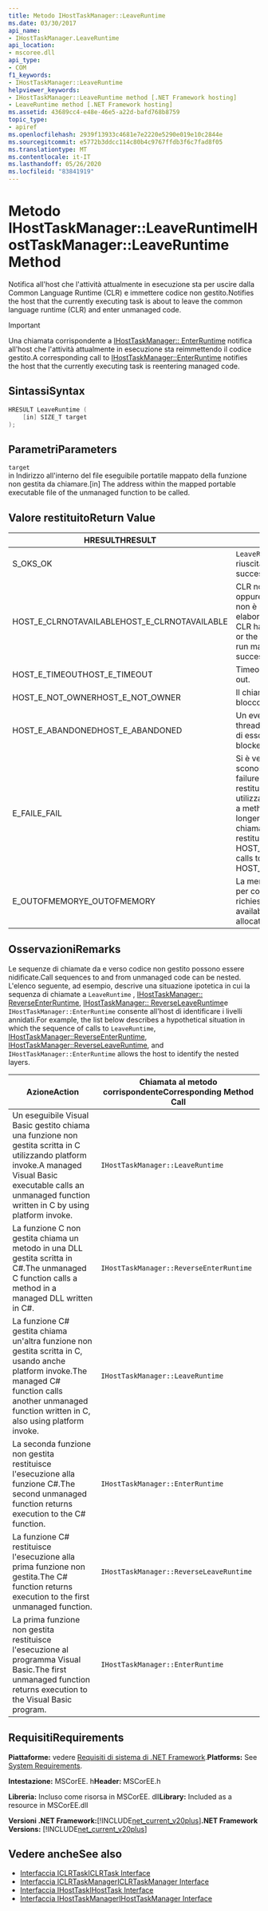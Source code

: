 ```yaml
---
title: Metodo IHostTaskManager::LeaveRuntime
ms.date: 03/30/2017
api_name:
- IHostTaskManager.LeaveRuntime
api_location:
- mscoree.dll
api_type:
- COM
f1_keywords:
- IHostTaskManager::LeaveRuntime
helpviewer_keywords:
- IHostTaskManager::LeaveRuntime method [.NET Framework hosting]
- LeaveRuntime method [.NET Framework hosting]
ms.assetid: 43689cc4-e48e-46e5-a22d-bafd768b8759
topic_type:
- apiref
ms.openlocfilehash: 2939f13933c4681e7e2220e5290e019e10c2844e
ms.sourcegitcommit: e5772b3ddcc114c80b4c9767ffdb3f6c7fad8f05
ms.translationtype: MT
ms.contentlocale: it-IT
ms.lasthandoff: 05/26/2020
ms.locfileid: "83841919"
---
```

# <a name="ihosttaskmanagerleaveruntime-method"></a><span data-ttu-id="49b68-102">Metodo IHostTaskManager::LeaveRuntime</span><span class="sxs-lookup"><span data-stu-id="49b68-102">IHostTaskManager::LeaveRuntime Method</span></span>
<span data-ttu-id="49b68-103">Notifica all'host che l'attività attualmente in esecuzione sta per uscire dalla Common Language Runtime (CLR) e immettere codice non gestito.</span><span class="sxs-lookup"><span data-stu-id="49b68-103">Notifies the host that the currently executing task is about to leave the common language runtime (CLR) and enter unmanaged code.</span></span>  
  
> [!IMPORTANT]
> <span data-ttu-id="49b68-104">Una chiamata corrispondente a [IHostTaskManager:: EnterRuntime](ihosttaskmanager-enterruntime-method.md) notifica all'host che l'attività attualmente in esecuzione sta reimmettendo il codice gestito.</span><span class="sxs-lookup"><span data-stu-id="49b68-104">A corresponding call to [IHostTaskManager::EnterRuntime](ihosttaskmanager-enterruntime-method.md) notifies the host that the currently executing task is reentering managed code.</span></span>  
  
## <a name="syntax"></a><span data-ttu-id="49b68-105">Sintassi</span><span class="sxs-lookup"><span data-stu-id="49b68-105">Syntax</span></span>  
  
```cpp  
HRESULT LeaveRuntime (  
    [in] SIZE_T target  
);  
```  
  
## <a name="parameters"></a><span data-ttu-id="49b68-106">Parametri</span><span class="sxs-lookup"><span data-stu-id="49b68-106">Parameters</span></span>  
 `target`  
 <span data-ttu-id="49b68-107">in Indirizzo all'interno del file eseguibile portatile mappato della funzione non gestita da chiamare.</span><span class="sxs-lookup"><span data-stu-id="49b68-107">[in] The address within the mapped portable executable file of the unmanaged function to be called.</span></span>  
  
## <a name="return-value"></a><span data-ttu-id="49b68-108">Valore restituito</span><span class="sxs-lookup"><span data-stu-id="49b68-108">Return Value</span></span>  
  
|<span data-ttu-id="49b68-109">HRESULT</span><span class="sxs-lookup"><span data-stu-id="49b68-109">HRESULT</span></span>|<span data-ttu-id="49b68-110">Description</span><span class="sxs-lookup"><span data-stu-id="49b68-110">Description</span></span>|  
|-------------|-----------------|  
|<span data-ttu-id="49b68-111">S_OK</span><span class="sxs-lookup"><span data-stu-id="49b68-111">S_OK</span></span>|<span data-ttu-id="49b68-112">`LeaveRuntime`la restituzione è riuscita.</span><span class="sxs-lookup"><span data-stu-id="49b68-112">`LeaveRuntime` returned successfully.</span></span>|  
|<span data-ttu-id="49b68-113">HOST_E_CLRNOTAVAILABLE</span><span class="sxs-lookup"><span data-stu-id="49b68-113">HOST_E_CLRNOTAVAILABLE</span></span>|<span data-ttu-id="49b68-114">CLR non è stato caricato in un processo oppure CLR si trova in uno stato in cui non è possibile eseguire codice gestito o elaborare la chiamata correttamente.</span><span class="sxs-lookup"><span data-stu-id="49b68-114">The CLR has not been loaded into a process, or the CLR is in a state in which it cannot run managed code or process the call successfully.</span></span>|  
|<span data-ttu-id="49b68-115">HOST_E_TIMEOUT</span><span class="sxs-lookup"><span data-stu-id="49b68-115">HOST_E_TIMEOUT</span></span>|<span data-ttu-id="49b68-116">Timeout della chiamata.</span><span class="sxs-lookup"><span data-stu-id="49b68-116">The call timed out.</span></span>|  
|<span data-ttu-id="49b68-117">HOST_E_NOT_OWNER</span><span class="sxs-lookup"><span data-stu-id="49b68-117">HOST_E_NOT_OWNER</span></span>|<span data-ttu-id="49b68-118">Il chiamante non è il proprietario del blocco.</span><span class="sxs-lookup"><span data-stu-id="49b68-118">The caller does not own the lock.</span></span>|  
|<span data-ttu-id="49b68-119">HOST_E_ABANDONED</span><span class="sxs-lookup"><span data-stu-id="49b68-119">HOST_E_ABANDONED</span></span>|<span data-ttu-id="49b68-120">Un evento è stato annullato mentre un thread bloccato o Fiber era in attesa su di esso.</span><span class="sxs-lookup"><span data-stu-id="49b68-120">An event was canceled while a blocked thread or fiber was waiting on it.</span></span>|  
|<span data-ttu-id="49b68-121">E_FAIL</span><span class="sxs-lookup"><span data-stu-id="49b68-121">E_FAIL</span></span>|<span data-ttu-id="49b68-122">Si è verificato un errore irreversibile sconosciuto.</span><span class="sxs-lookup"><span data-stu-id="49b68-122">An unknown catastrophic failure occurred.</span></span> <span data-ttu-id="49b68-123">Quando un metodo restituisce E_FAIL, CLR non è più utilizzabile all'interno del processo.</span><span class="sxs-lookup"><span data-stu-id="49b68-123">When a method returns E_FAIL, the CLR is no longer usable within the process.</span></span> <span data-ttu-id="49b68-124">Le chiamate successive ai metodi di hosting restituiscono HOST_E_CLRNOTAVAILABLE.</span><span class="sxs-lookup"><span data-stu-id="49b68-124">Subsequent calls to hosting methods return HOST_E_CLRNOTAVAILABLE.</span></span>|  
|<span data-ttu-id="49b68-125">E_OUTOFMEMORY</span><span class="sxs-lookup"><span data-stu-id="49b68-125">E_OUTOFMEMORY</span></span>|<span data-ttu-id="49b68-126">La memoria disponibile non è sufficiente per completare l'allocazione richiesta.</span><span class="sxs-lookup"><span data-stu-id="49b68-126">Not enough memory is available to complete the requested allocation.</span></span>|  
  
## <a name="remarks"></a><span data-ttu-id="49b68-127">Osservazioni</span><span class="sxs-lookup"><span data-stu-id="49b68-127">Remarks</span></span>  
 <span data-ttu-id="49b68-128">Le sequenze di chiamate da e verso codice non gestito possono essere nidificate.</span><span class="sxs-lookup"><span data-stu-id="49b68-128">Call sequences to and from unmanaged code can be nested.</span></span> <span data-ttu-id="49b68-129">L'elenco seguente, ad esempio, descrive una situazione ipotetica in cui la sequenza di chiamate a `LeaveRuntime` , [IHostTaskManager:: ReverseEnterRuntime](../../../../docs/framework/unmanaged-api/hosting/ihosttaskmanager-reverseenterruntime-method.md), [IHostTaskManager:: ReverseLeaveRuntime](ihosttaskmanager-reverseleaveruntime-method.md)e `IHostTaskManager::EnterRuntime` consente all'host di identificare i livelli annidati.</span><span class="sxs-lookup"><span data-stu-id="49b68-129">For example, the list below describes a hypothetical situation in which the sequence of calls to `LeaveRuntime`, [IHostTaskManager::ReverseEnterRuntime](../../../../docs/framework/unmanaged-api/hosting/ihosttaskmanager-reverseenterruntime-method.md), [IHostTaskManager::ReverseLeaveRuntime](ihosttaskmanager-reverseleaveruntime-method.md), and `IHostTaskManager::EnterRuntime` allows the host to identify the nested layers.</span></span>  
  
|<span data-ttu-id="49b68-130">Azione</span><span class="sxs-lookup"><span data-stu-id="49b68-130">Action</span></span>|<span data-ttu-id="49b68-131">Chiamata al metodo corrispondente</span><span class="sxs-lookup"><span data-stu-id="49b68-131">Corresponding Method Call</span></span>|  
|------------|-------------------------------|  
|<span data-ttu-id="49b68-132">Un eseguibile Visual Basic gestito chiama una funzione non gestita scritta in C utilizzando platform invoke.</span><span class="sxs-lookup"><span data-stu-id="49b68-132">A managed Visual Basic executable calls an unmanaged function written in C by using platform invoke.</span></span>|`IHostTaskManager::LeaveRuntime`|  
|<span data-ttu-id="49b68-133">La funzione C non gestita chiama un metodo in una DLL gestita scritta in C#.</span><span class="sxs-lookup"><span data-stu-id="49b68-133">The unmanaged C function calls a method in a managed DLL written in C#.</span></span>|`IHostTaskManager::ReverseEnterRuntime`|  
|<span data-ttu-id="49b68-134">La funzione C# gestita chiama un'altra funzione non gestita scritta in C, usando anche platform invoke.</span><span class="sxs-lookup"><span data-stu-id="49b68-134">The managed C# function calls another unmanaged function written in C, also using platform invoke.</span></span>|`IHostTaskManager::LeaveRuntime`|  
|<span data-ttu-id="49b68-135">La seconda funzione non gestita restituisce l'esecuzione alla funzione C#.</span><span class="sxs-lookup"><span data-stu-id="49b68-135">The second unmanaged function returns execution to the C# function.</span></span>|`IHostTaskManager::EnterRuntime`|  
|<span data-ttu-id="49b68-136">La funzione C# restituisce l'esecuzione alla prima funzione non gestita.</span><span class="sxs-lookup"><span data-stu-id="49b68-136">The C# function returns execution to the first unmanaged function.</span></span>|`IHostTaskManager::ReverseLeaveRuntime`|  
|<span data-ttu-id="49b68-137">La prima funzione non gestita restituisce l'esecuzione al programma Visual Basic.</span><span class="sxs-lookup"><span data-stu-id="49b68-137">The first unmanaged function returns execution to the Visual Basic program.</span></span>|`IHostTaskManager::EnterRuntime`|  
  
## <a name="requirements"></a><span data-ttu-id="49b68-138">Requisiti</span><span class="sxs-lookup"><span data-stu-id="49b68-138">Requirements</span></span>  
 <span data-ttu-id="49b68-139">**Piattaforme:** vedere [Requisiti di sistema di .NET Framework](../../get-started/system-requirements.md).</span><span class="sxs-lookup"><span data-stu-id="49b68-139">**Platforms:** See [System Requirements](../../get-started/system-requirements.md).</span></span>  
  
 <span data-ttu-id="49b68-140">**Intestazione:** MSCorEE. h</span><span class="sxs-lookup"><span data-stu-id="49b68-140">**Header:** MSCorEE.h</span></span>  
  
 <span data-ttu-id="49b68-141">**Libreria:** Incluso come risorsa in MSCorEE. dll</span><span class="sxs-lookup"><span data-stu-id="49b68-141">**Library:** Included as a resource in MSCorEE.dll</span></span>  
  
 <span data-ttu-id="49b68-142">**Versioni .NET Framework:**[!INCLUDE[net_current_v20plus](../../../../includes/net-current-v20plus-md.md)]</span><span class="sxs-lookup"><span data-stu-id="49b68-142">**.NET Framework Versions:** [!INCLUDE[net_current_v20plus](../../../../includes/net-current-v20plus-md.md)]</span></span>  
  
## <a name="see-also"></a><span data-ttu-id="49b68-143">Vedere anche</span><span class="sxs-lookup"><span data-stu-id="49b68-143">See also</span></span>

- [<span data-ttu-id="49b68-144">Interfaccia ICLRTask</span><span class="sxs-lookup"><span data-stu-id="49b68-144">ICLRTask Interface</span></span>](iclrtask-interface.md)
- [<span data-ttu-id="49b68-145">Interfaccia ICLRTaskManager</span><span class="sxs-lookup"><span data-stu-id="49b68-145">ICLRTaskManager Interface</span></span>](iclrtaskmanager-interface.md)
- [<span data-ttu-id="49b68-146">Interfaccia IHostTask</span><span class="sxs-lookup"><span data-stu-id="49b68-146">IHostTask Interface</span></span>](ihosttask-interface.md)
- [<span data-ttu-id="49b68-147">Interfaccia IHostTaskManager</span><span class="sxs-lookup"><span data-stu-id="49b68-147">IHostTaskManager Interface</span></span>](ihosttaskmanager-interface.md)
